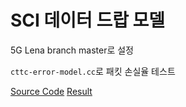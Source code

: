 # SCI 데이터 드랍 모델
5G Lena branch master로 설정  

`cttc-error-model.cc`로 패킷 손실율 테스트

[Source Code](https://github.com/0jkim/SCI-DataDropModel/blob/main/cttc-error-model.md)
[Result](https://github.com/0jkim/SCI-DataDropModel/blob/main/result.md)
